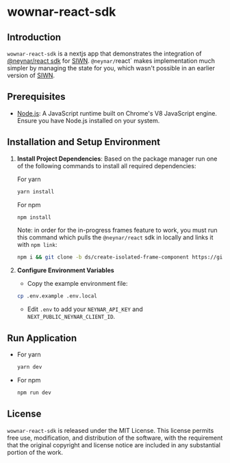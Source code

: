 # wownar-react-sdk

## Introduction

`wownar-react-sdk` is a nextjs app that demonstrates the integration of [@neynar/react sdk](https://www.npmjs.com/package/@neynar/react) for [SIWN](https://docs.neynar.com/docs/how-to-let-users-connect-farcaster-accounts-with-write-access-for-free-using-sign-in-with-neynar-siwn). `@neynar/`react` makes implementation much simpler by managing the state for you, which wasn't possible in an earlier version of [SIWN](https://docs.neynar.com/docs/how-to-let-users-connect-farcaster-accounts-with-write-access-for-free-using-sign-in-with-neynar-siwn). 

## Prerequisites

- [Node.js](https://nodejs.org/en/): A JavaScript runtime built on Chrome's V8 JavaScript engine. Ensure you have Node.js installed on your system.

## Installation and Setup Environment

1. **Install Project Dependencies**: Based on the package manager run one of the following commands to install all required dependencies:

   For yarn

   ```bash
   yarn install
   ```

   For npm

   ```bash
   npm install
   ```

   Note: in order for the in-progress frames feature to work, you must run this command which pulls the `@neynar/react` sdk in locally and links it with `npm link`:
   ```bash
   npm i && git clone -b ds/create-isolated-frame-component https://github.com/neynarxyz/react.git && cd react && npm i && npm run build && npm link && cd .. && npm link @neynar/react
   ``` 

2. **Configure Environment Variables**

   - Copy the example environment file:

   ```bash
   cp .env.example .env.local
   ```

   - Edit `.env` to add your `NEYNAR_API_KEY` and `NEXT_PUBLIC_NEYNAR_CLIENT_ID`.

## Run Application

   - For yarn

      ```bash
      yarn dev
      ```

   - For npm

      ```bash
      npm run dev
      ```

## License

`wownar-react-sdk` is released under the MIT License. This license permits free use, modification, and distribution of the software, with the requirement that the original copyright and license notice are included in any substantial portion of the work.